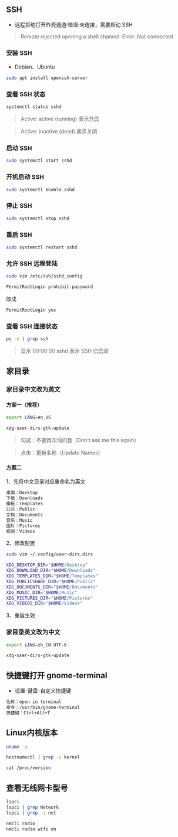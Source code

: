 ## SSH

- 远程拒绝打开外壳通道:错误:未连接，需要启动 SSH

> Remote rejected opening a shell channel: Error: Not connected

### 安装 SSH

- Debian、Ubuntu

```sh
sudo apt install openssh-server
```

### 查看 SSH 状态

```sh
systemctl status sshd
```

> Active: active (running) 表示开启

> Active: inactive (dead) 表示关闭

### 启动 SSH

```sh
sudo systemctl start sshd
```

### 开机启动 SSH

```sh
sudo systemctl enable sshd
```

### 停止 SSH

```sh
sudo systemctl stop sshd
```

### 重启 SSH

```sh
sudo systemctl restart sshd
```

### 允许 SSH 远程登陆

```sh
sudo vim /etc/ssh/sshd_config
```

```sh
PermitRootLogin prohibit-password
```

改成

```sh
PermitRootLogin yes
```

### 查看 SSH 连接状态

```sh
ps -e | grep ssh
```

> 显示 00:00:00 sshd 表示 SSH 已启动

## 家目录

### 家目录中文改为英文

#### 方案一（推荐）

```sh
export LANG=en_US
```

```sh
xdg-user-dirs-gtk-update
```

> 勾选：不要再次询问我（Don't ask me this again）

> 点击：更新名称（Update Names）

#### 方案二

1、先将中文目录对应重命名为英文

```sh
桌面：Desktop
下载：Downloads
模板：Templates
公共：Public
文档：Documents
音乐：Music
图片：Pictures
视频：Videos
```

2、修改配置

```sh
sudo vim ~/.config/user-dirs.dirs
```

```sh
XDG_DESKTOP_DIR="$HOME/Desktop"
XDG_DOWNLOAD_DIR="$HOME/Downloads"
XDG_TEMPLATES_DIR="$HOME/Templates"
XDG_PUBLICSHARE_DIR="$HOME/Public"
XDG_DOCUMENTS_DIR="$HOME/Documents"
XDG_MUSIC_DIR="$HOME/Music"
XDG_PICTURES_DIR="$HOME/Pictures"
XDG_VIDEOS_DIR="$HOME/Videos"
```

3、重启生效

### 家目录英文改为中文

```sh
export LANG=zh_CN.UTF-8
```

```sh
xdg-user-dirs-gtk-update
```

## 快捷键打开 gnome-terminal

- 设置-键盘-自定义快捷键

```sh
名称：open in terminal
命令：/usr/bin/gnome-terminal
快捷键：Ctrl+Alt+T
```

## Linux内核版本

```sh
uname -a
```

```sh
hostnamectl | grep -i kernel
```

```sh
cat /proc/version
```

## 查看无线网卡型号

```sh
lspci
lspci | grep Network
lspci | grep -i net
```

```sh
nmcli radio
nmcli radio wifi on
```
